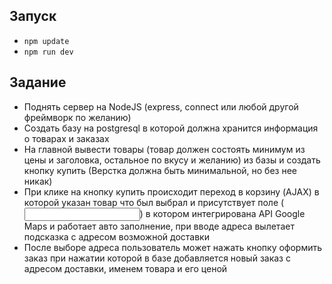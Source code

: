 ## Запуск
- `npm update`
- `npm run dev`

## Задание
- Поднять сервер на NodeJS (express, connect или любой другой фреймворк по желанию)
- Создать базу на postgresql в которой должна хранится информация о товарах и заказах
- На главной вывести товары (товар должен состоять минимум из цены и заголовка, остальное по вкусу и желанию)  из базы и создать кнопку купить (Верстка должна быть минимальной, но без нее никак)
- При клике на кнопку купить происходит переход в корзину (AJAX) в которой указан товар что был выбрал и присутствует поле (<input>) в котором интегрирована API Google Maps и работает авто заполнение, при вводе адреса вылетает подсказка с адресом возможной доставки
- После выборе адреса пользователь может нажать кнопку оформить заказ при нажатии которой в базе добавляется новый заказ с адресом доставки, именем товара и его ценой